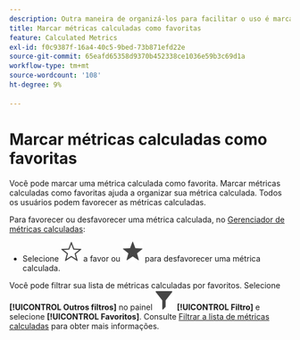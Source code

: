 ```yaml
---
description: Outra maneira de organizá-los para facilitar o uso é marcar as métricas calculadas como favoritos.
title: Marcar métricas calculadas como favoritas
feature: Calculated Metrics
exl-id: f0c9387f-16a4-40c5-9bed-73b871efd22e
source-git-commit: 65eafd65358d9370b452338ce1036e59b3c69d1a
workflow-type: tm+mt
source-wordcount: '108'
ht-degree: 9%

---
```


# Marcar métricas calculadas como favoritas

Você pode marcar uma métrica calculada como favorita. Marcar métricas calculadas como favoritas ajuda a organizar sua métrica calculada. Todos os usuários podem favorecer as métricas calculadas.

Para favorecer ou desfavorecer uma métrica calculada, no [Gerenciador de métricas calculadas](/help/components/calc-metrics/cm-workflow/cm-manager.md):

* Selecione ![StarOutline](/help/assets/icons/StarOutline.svg) a favor ou ![Star](/help/assets/icons/Star.svg) para desfavorecer uma métrica calculada.

Você pode filtrar sua lista de métricas calculadas por favoritos. Selecione **[!UICONTROL Outros filtros]** no painel ![Filtro](/help/assets/icons/Filter.svg) **[!UICONTROL Filtro]** e selecione **[!UICONTROL Favoritos]**. Consulte [Filtrar a lista de métricas calculadas](/help/components/calc-metrics/cm-workflow/cm-filter.md) para obter mais informações.
